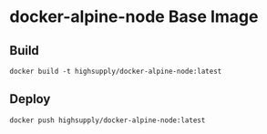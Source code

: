 # docker-alpine-node Base Image

## Build

`docker build -t highsupply/docker-alpine-node:latest`

## Deploy

`docker push highsupply/docker-alpine-node:latest`
